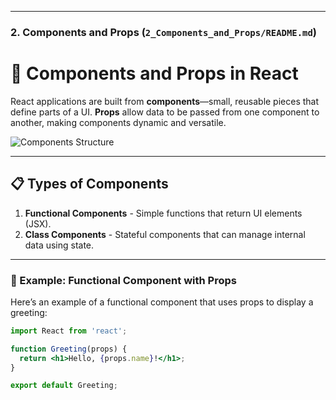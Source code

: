 
---

### 2. **Components and Props** (`2_Components_and_Props/README.md`)

<!--```markdown-->
# 🧩 Components and Props in React

React applications are built from **components**—small, reusable pieces that define parts of a UI. **Props** allow data to be passed from one component to another, making components dynamic and versatile.

![Components Structure](https://upload.wikimedia.org/wikipedia/commons/thumb/4/47/React.svg/1024px-React.svg.png)

---

## 📋 Types of Components

1. **Functional Components** - Simple functions that return UI elements (JSX).
2. **Class Components** - Stateful components that can manage internal data using state.

---

### 📌 Example: Functional Component with Props

Here’s an example of a functional component that uses props to display a greeting:

```jsx
import React from 'react';

function Greeting(props) {
  return <h1>Hello, {props.name}!</h1>;
}

export default Greeting;
